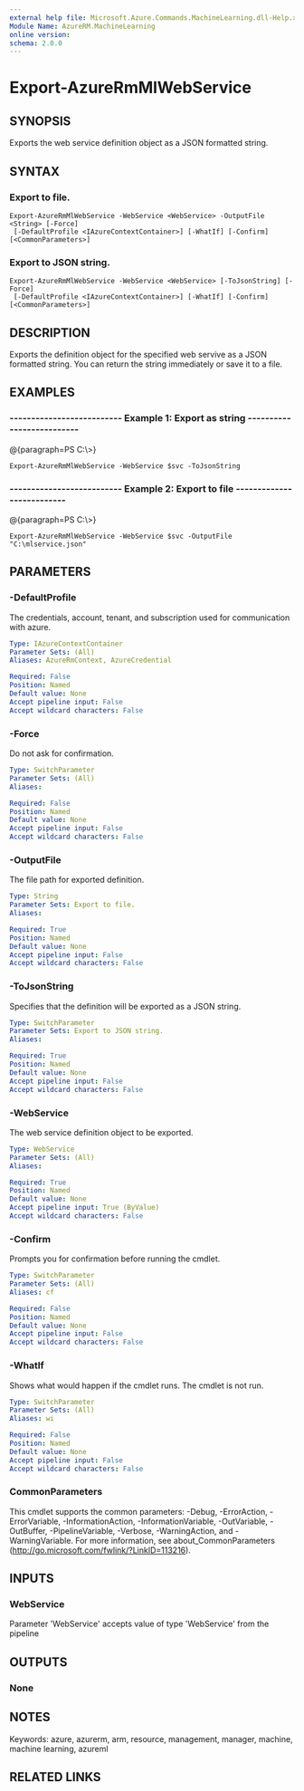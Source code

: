 ```yaml
---
external help file: Microsoft.Azure.Commands.MachineLearning.dll-Help.xml
Module Name: AzureRM.MachineLearning
online version: 
schema: 2.0.0
---
```


# Export-AzureRmMlWebService

## SYNOPSIS
Exports the web service definition object as a JSON formatted string.

## SYNTAX

### Export to file.
```
Export-AzureRmMlWebService -WebService <WebService> -OutputFile <String> [-Force]
 [-DefaultProfile <IAzureContextContainer>] [-WhatIf] [-Confirm] [<CommonParameters>]
```

### Export to JSON string.
```
Export-AzureRmMlWebService -WebService <WebService> [-ToJsonString] [-Force]
 [-DefaultProfile <IAzureContextContainer>] [-WhatIf] [-Confirm] [<CommonParameters>]
```

## DESCRIPTION
Exports the definition object for the specified web servive as a JSON formatted string.
You can return the string immediately or save it to a file.

## EXAMPLES

### --------------------------  Example 1: Export as string  --------------------------
@{paragraph=PS C:\\\>}





```
Export-AzureRmMlWebService -WebService $svc -ToJsonString
```

### --------------------------  Example 2: Export to file  --------------------------
@{paragraph=PS C:\\\>}





```
Export-AzureRmMlWebService -WebService $svc -OutputFile "C:\mlservice.json"
```

## PARAMETERS

### -DefaultProfile
The credentials, account, tenant, and subscription used for communication with azure.

```yaml
Type: IAzureContextContainer
Parameter Sets: (All)
Aliases: AzureRmContext, AzureCredential

Required: False
Position: Named
Default value: None
Accept pipeline input: False
Accept wildcard characters: False
```

### -Force
Do not ask for confirmation.

```yaml
Type: SwitchParameter
Parameter Sets: (All)
Aliases: 

Required: False
Position: Named
Default value: None
Accept pipeline input: False
Accept wildcard characters: False
```

### -OutputFile
The file path for exported definition.

```yaml
Type: String
Parameter Sets: Export to file.
Aliases: 

Required: True
Position: Named
Default value: None
Accept pipeline input: False
Accept wildcard characters: False
```

### -ToJsonString
Specifies that the definition will be exported as a JSON string.

```yaml
Type: SwitchParameter
Parameter Sets: Export to JSON string.
Aliases: 

Required: True
Position: Named
Default value: None
Accept pipeline input: False
Accept wildcard characters: False
```

### -WebService
The web service definition object to be exported.

```yaml
Type: WebService
Parameter Sets: (All)
Aliases: 

Required: True
Position: Named
Default value: None
Accept pipeline input: True (ByValue)
Accept wildcard characters: False
```

### -Confirm
Prompts you for confirmation before running the cmdlet.

```yaml
Type: SwitchParameter
Parameter Sets: (All)
Aliases: cf

Required: False
Position: Named
Default value: None
Accept pipeline input: False
Accept wildcard characters: False
```

### -WhatIf
Shows what would happen if the cmdlet runs.
The cmdlet is not run.

```yaml
Type: SwitchParameter
Parameter Sets: (All)
Aliases: wi

Required: False
Position: Named
Default value: None
Accept pipeline input: False
Accept wildcard characters: False
```

### CommonParameters
This cmdlet supports the common parameters: -Debug, -ErrorAction, -ErrorVariable, -InformationAction, -InformationVariable, -OutVariable, -OutBuffer, -PipelineVariable, -Verbose, -WarningAction, and -WarningVariable. For more information, see about_CommonParameters (http://go.microsoft.com/fwlink/?LinkID=113216).

## INPUTS

### WebService
Parameter 'WebService' accepts value of type 'WebService' from the pipeline

## OUTPUTS

### None

## NOTES
Keywords: azure, azurerm, arm, resource, management, manager, machine, machine learning, azureml

## RELATED LINKS

